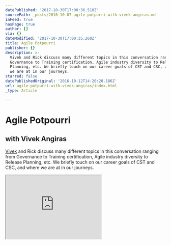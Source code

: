 ```yaml
---
datePublished: '2017-10-30T17:00:36.510Z'
sourcePath: _posts/2016-10-07-agile-potpurri-with-vivek-angiras.md
inFeed: true
hasPage: true
author: []
via: {}
dateModified: '2017-10-30T17:00:35.260Z'
title: Agile Potpourri
publisher: {}
description: >-
  Vivek and Rick discuss many different topics in this conversation ranging from
  Governance to Training certification, Agile industry diversity to Release
  Planning, etc. We briefly touch on our career goals of CST and CSC, and where
  we are at in our journeys.
starred: false
datePublishedOriginal: '2016-10-12T14:20:28.186Z'
url: agile-potpurri-with-vivek-angiras/index.html
_type: Article

---
```

# Agile Potpourri

## with Vivek Angiras

[Vivek][0] and Rick discuss many different topics in this conversation ranging from Governance to Training certification, Agile industry diversity to Release Planning, etc. We briefly touch on our career goals of CST and CSC, and where we are at in our journeys.

<iframe src="https://the-grid.github.io/ed-userhtml/?g=eJxlUMtuwzAM-xXDwI6pvFeHDU1_ZfBDrYXaUmA7yLKvn9PeshtFCiSlE12KzahqWxOO2kkJWL4UC6NWtfhRA8SW0_swJbtiOSRydeWDlwyYHQbAiaoEBArwevw05uMNItI1NngxBhYKLcKxoxYxI9RmOdgShkxMYOfWg34asHR9zo4tJVix3pUtcVOmgkls2CDLtw3dkeo2BSroGwmDs_62dNvODt76iNDKjKDVo8qoexet7mVG_WzMUz_OF0mJ-DpqFq2UTUmWy5xSFxBZLehu1PZslt89Jf926o45n-Dx5vMfweSFWA" height="200" style=""></iframe>



[0]: https://www.linkedin.com/in/vivekangiras "Vivek Angiras"